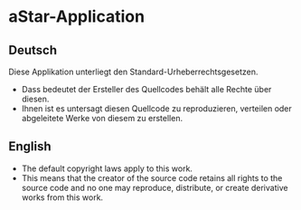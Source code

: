 # aStar-Application

Deutsch
----------

Diese Applikation unterliegt den Standard-Urheberrechtsgesetzen.

- Dass bedeutet der Ersteller des Quellcodes behält alle Rechte über diesen.
- Ihnen ist es untersagt diesen Quellcode zu reproduzieren, verteilen oder abgeleitete Werke von     diesem zu erstellen.

English
----------

- The default copyright laws apply to this work.
- This means that the creator of the source code retains all rights to the source code and no one may reproduce, distribute, or create derivative works from this work.
